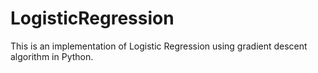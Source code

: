 # LogisticRegression
This is an implementation of Logistic Regression using gradient descent algorithm in Python.
